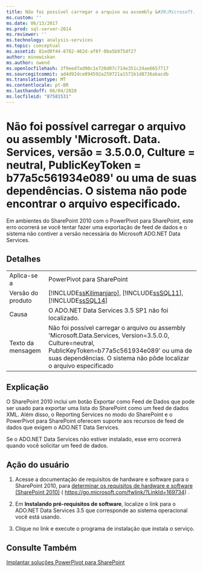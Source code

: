 ```yaml
---
title: Não foi possível carregar o arquivo ou assembly &#39;Microsoft. Data. Services, versão = 3.5.0.0, Culture = neutral, PublicKeyToken = b77a5c561934e089&#39; ou uma de suas dependências. O sistema não pode encontrar o arquivo especificado. | Microsoft Docs
ms.custom: ''
ms.date: 06/13/2017
ms.prod: sql-server-2014
ms.reviewer: ''
ms.technology: analysis-services
ms.topic: conceptual
ms.assetid: 81ed0f44-8782-462d-af8f-0ba5b975df27
author: minewiskan
ms.author: owend
ms.openlocfilehash: 3f9eed7ad90c1e720d07c714e351c24ae6657717
ms.sourcegitcommit: ad4d92dce894592a259721a1571b1d8736abacdb
ms.translationtype: MT
ms.contentlocale: pt-BR
ms.lasthandoff: 08/04/2020
ms.locfileid: "87581531"
---
```

# <a name="could-not-load-file-or-assembly-39microsoftdataservices-version3500-cultureneutral-publickeytokenb77a5c561934e08939-or-one-of-its-dependencies-the-system-cannot-find-the-file-specified"></a>Não foi possível carregar o arquivo ou assembly &#39;Microsoft. Data. Services, versão = 3.5.0.0, Culture = neutral, PublicKeyToken = b77a5c561934e089&#39; ou uma de suas dependências. O sistema não pode encontrar o arquivo especificado.
  Em ambientes do SharePoint 2010 com o PowerPivot para SharePoint, este erro ocorrerá se você tentar fazer uma exportação de feed de dados e o sistema não contiver a versão necessária do Microsoft ADO.NET Data Services.  
  
## <a name="details"></a>Detalhes  
  
|||  
|-|-|  
|Aplica-se a|PowerPivot para SharePoint|  
|Versão do produto|[!INCLUDE[ssKilimanjaro](../../includes/sskilimanjaro-md.md)], [!INCLUDE[ssSQL11](../../includes/sssql11-md.md)], [!INCLUDE[ssSQL14](../../includes/sssql14-md.md)]|  
|Causa|O ADO.NET Data Services 3.5 SP1 não foi localizado.|  
|Texto da mensagem|Não foi possível carregar o arquivo ou assembly 'Microsoft.Data.Services, Version=3.5.0.0, Culture=neutral, PublicKeyToken=b77a5c561934e089' ou uma de suas dependências. O sistema não pôde localizar o arquivo especificado|  
  
## <a name="explanation"></a>Explicação  
 O SharePoint 2010 inclui um botão Exportar como Feed de Dados que pode ser usado para exportar uma lista do SharePoint como um feed de dados XML. Além disso, o Reporting Services no modo do SharePoint e o PowerPivot para SharePoint oferecem suporte aos recursos de feed de dados que exigem o ADO.NET Data Services.  
  
 Se o ADO.NET Data Services não estiver instalado, esse erro ocorrerá quando você solicitar um feed de dados.  
  
## <a name="user-action"></a>Ação do usuário  
  
1.  Acesse a documentação de requisitos de hardware e software para o SharePoint 2010, para [determinar os requisitos de hardware e software (SharePoint 2010)](https://go.microsoft.com/fwlink/?LinkId=169734) ( https://go.microsoft.com/fwlink/?LinkId=169734) .  
  
2.  Em **Instalando pré-requisitos de software**, localize o link para o ADO.NET Data Services 3.5 que corresponde ao sistema operacional você está usando.  
  
3.  Clique no link e execute o programa de instalação que instala o serviço.  
  
## <a name="see-also"></a>Consulte Também  
 [Implantar soluções PowerPivot para SharePoint](deploy-power-pivot-solutions-to-sharepoint.md)  
  
  

